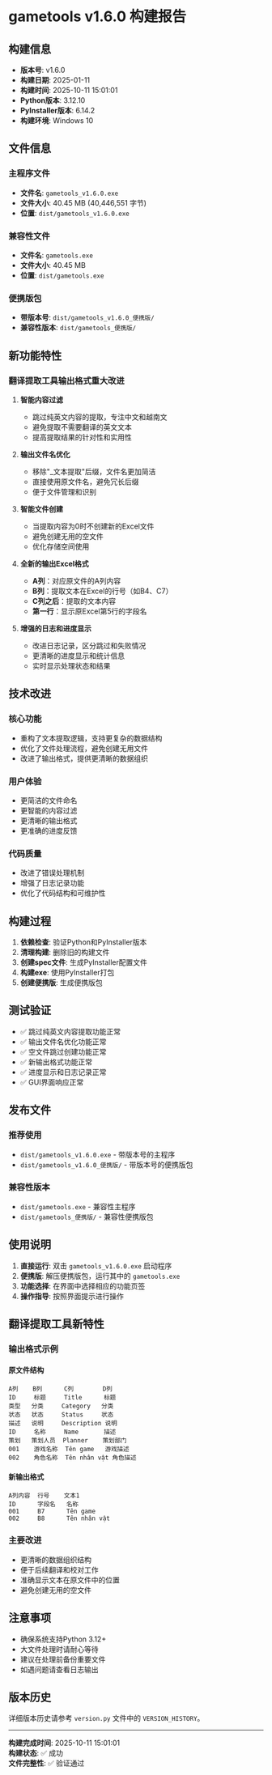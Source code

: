# gametools v1.6.0 构建报告

## 构建信息

- **版本号**: v1.6.0
- **构建日期**: 2025-01-11
- **构建时间**: 2025-10-11 15:01:01
- **Python版本**: 3.12.10
- **PyInstaller版本**: 6.14.2
- **构建环境**: Windows 10

## 文件信息

### 主程序文件
- **文件名**: `gametools_v1.6.0.exe`
- **文件大小**: 40.45 MB (40,446,551 字节)
- **位置**: `dist/gametools_v1.6.0.exe`

### 兼容性文件
- **文件名**: `gametools.exe`
- **文件大小**: 40.45 MB
- **位置**: `dist/gametools.exe`

### 便携版包
- **带版本号**: `dist/gametools_v1.6.0_便携版/`
- **兼容性版本**: `dist/gametools_便携版/`

## 新功能特性

### 翻译提取工具输出格式重大改进

1. **智能内容过滤**
   - 跳过纯英文内容的提取，专注中文和越南文
   - 避免提取不需要翻译的英文文本
   - 提高提取结果的针对性和实用性

2. **输出文件名优化**
   - 移除"_文本提取"后缀，文件名更加简洁
   - 直接使用原文件名，避免冗长后缀
   - 便于文件管理和识别

3. **智能文件创建**
   - 当提取内容为0时不创建新的Excel文件
   - 避免创建无用的空文件
   - 优化存储空间使用

4. **全新的输出Excel格式**
   - **A列**：对应原文件的A列内容
   - **B列**：提取文本在Excel的行号（如B4、C7）
   - **C列之后**：提取的文本内容
   - **第一行**：显示原Excel第5行的字段名

5. **增强的日志和进度显示**
   - 改进日志记录，区分跳过和失败情况
   - 更清晰的进度显示和统计信息
   - 实时显示处理状态和结果

## 技术改进

### 核心功能
- 重构了文本提取逻辑，支持更复杂的数据结构
- 优化了文件处理流程，避免创建无用文件
- 改进了输出格式，提供更清晰的数据组织

### 用户体验
- 更简洁的文件命名
- 更智能的内容过滤
- 更清晰的输出格式
- 更准确的进度反馈

### 代码质量
- 改进了错误处理机制
- 增强了日志记录功能
- 优化了代码结构和可维护性

## 构建过程

1. **依赖检查**: 验证Python和PyInstaller版本
2. **清理构建**: 删除旧的构建文件
3. **创建spec文件**: 生成PyInstaller配置文件
4. **构建exe**: 使用PyInstaller打包
5. **创建便携版**: 生成便携版包

## 测试验证

- ✅ 跳过纯英文内容提取功能正常
- ✅ 输出文件名优化功能正常
- ✅ 空文件跳过创建功能正常
- ✅ 新输出格式功能正常
- ✅ 进度显示和日志记录正常
- ✅ GUI界面响应正常

## 发布文件

### 推荐使用
- `dist/gametools_v1.6.0.exe` - 带版本号的主程序
- `dist/gametools_v1.6.0_便携版/` - 带版本号的便携版包

### 兼容性版本
- `dist/gametools.exe` - 兼容性主程序
- `dist/gametools_便携版/` - 兼容性便携版包

## 使用说明

1. **直接运行**: 双击 `gametools_v1.6.0.exe` 启动程序
2. **便携版**: 解压便携版包，运行其中的 `gametools.exe`
3. **功能选择**: 在界面中选择相应的功能页签
4. **操作指导**: 按照界面提示进行操作

## 翻译提取工具新特性

### 输出格式示例

#### 原文件结构
```
A列    B列      C列        D列
ID     标题     Title      标题
类型   分类     Category   分类
状态   状态     Status     状态
描述   说明     Description 说明
ID     名称     Name       描述
策划   策划人员  Planner    策划部门
001    游戏名称  Tên game   游戏描述
002    角色名称  Tên nhân vật 角色描述
```

#### 新输出格式
```
A列内容  行号    文本1
ID      字段名   名称
001     B7      Tên game
002     B8      Tên nhân vật
```

### 主要改进
- 更清晰的数据组织结构
- 便于后续翻译和校对工作
- 准确显示文本在原文件中的位置
- 避免创建无用的空文件

## 注意事项

- 确保系统支持Python 3.12+
- 大文件处理时请耐心等待
- 建议在处理前备份重要文件
- 如遇问题请查看日志输出

## 版本历史

详细版本历史请参考 `version.py` 文件中的 `VERSION_HISTORY`。

---

**构建完成时间**: 2025-10-11 15:01:01  
**构建状态**: ✅ 成功  
**文件完整性**: ✅ 验证通过
